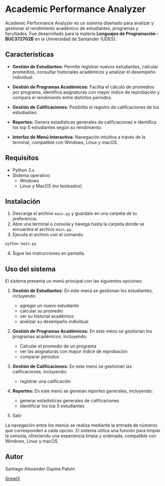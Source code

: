 # Academic Performance Analyzer

Academic Performance Analyzer es un sistema diseñado para analizar y gestionar el rendimiento académico de estudiantes, programas y facultades. Fue desarrollado para la materia **Lenguajes de Programación - BUC372702B** en la Universidad de Santander (UDES).

## Características

- **Gestión de Estudiantes:** Permite registrar nuevos estudiantes, calcular promedios, consultar historiales académicos y analizar el desempeño individual.

- **Gestión de Programas Académicos:** Facilita el cálculo de promedios por programa, identifica asignaturas con mayor índice de reprobación y compara el rendimiento entre distintos periodos.

- **Gestión de Calificaciones:** Posibilita el registro de calificaciones de los estudiantes.

- **Reportes:** Genera estadísticas generales de calificaciones e identifica los top 5 estudiantes según su rendimiento.

- **Interfaz de Menú Interactiva:** Navegación intuitiva a través de la terminal, compatible con Windows, Linux y macOS.

## Requisitos

- Python 3.x
- Sistema operativo:
  - Windows
  - Linux y MacOS (no testeados)

## Instalación

1. Descarga el archivo `main.py` y guardalo en una carpeta de tu preferencia.
2. Abre una terminal o consola y navega hasta la carpeta donde se encuentra el archivo `main.py`.
3. Ejecuta el archivo con el comando

```python
python main.py
```

4. Sigue las instrucciones en pantalla.

## Uso del sistema

El sistema presenta un menú principal con las siguientes opciones:

1. **Gestión de Estudiantes:**
   En este menú se gestionan los estudiantes, incluyendo:

   - agregar un nuevo estudiante
   - calcular su promedio
   - ver su historial académico
   - analizar su desempeño individual

2. **Gestión de Programas Académicos:** En este menú se gestionan los programas académicos, incluyendo:

   - Calcular el promedio de un programa
   - ver las asignaturas con mayor índice de reprobación
   - comparar periodos

3. **Gestión de Calificaciones:** En este menú se gestionan las calificaciones, incluyendo:

   - registrar una calificación

4. **Reportes:**
   En este menú se generan reportes generales, incluyendo:

   - generar estadísticas generales de calificaciones
   - identificar los top 5 estudiantes

5. Salir

La navegación entre los menús se realiza mediante la entrada de números que corresponden a cada opción. El sistema utiliza una función para limpiar la consola, ofreciendo una experiencia limpia y ordenada, compatible con Windows, Linux y macOS.

## Autor

Santiago Alexander Ospina Pabón

[SneatX](https://github.com/SneatX)
